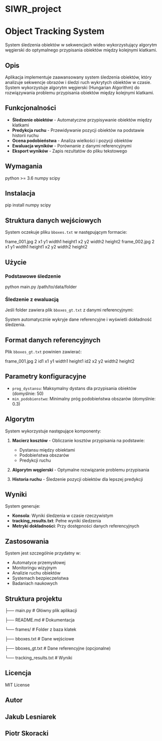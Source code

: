 # SIWR_project
# Object Tracking System

System śledzenia obiektów w sekwencjach wideo wykorzystujący algorytm węgierski do optymalnego przypisania obiektów między kolejnymi klatkami.

## Opis

Aplikacja implementuje zaawansowany system śledzenia obiektów, który analizuje sekwencje obrazów i śledzi ruch wykrytych obiektów w czasie. System wykorzystuje algorytm węgierski (Hungarian Algorithm) do rozwiązywania problemu przypisania obiektów między kolejnymi klatkami.

## Funkcjonalności

- **Śledzenie obiektów** - Automatyczne przypisywanie obiektów między klatkami
- **Predykcja ruchu** - Przewidywanie pozycji obiektów na podstawie historii ruchu
- **Ocena podobieństwa** - Analiza wielkości i pozycji obiektów
- **Ewaluacja wyników** - Porównanie z danymi referencyjnymi
- **Eksport wyników** - Zapis rezultatów do pliku tekstowego

## Wymagania
python >= 3.6
numpy
scipy

## Instalacja
pip install numpy scipy

## Struktura danych wejściowych

System oczekuje pliku `bboxes.txt` w następującym formacie:

frame_001.jpg
2
x1 y1 width1 height1
x2 y2 width2 height2
frame_002.jpg
2
x1 y1 width1 height1
x2 y2 width2 height2

## Użycie

### Podstawowe śledzenie

python main.py /path/to/data/folder


### Śledzenie z ewaluacją

Jeśli folder zawiera plik `bboxes_gt.txt` z danymi referencyjnymi:


System automatycznie wykryje dane referencyjne i wyświetli dokładność śledzenia.

## Format danych referencyjnych

Plik `bboxes_gt.txt` powinien zawierać:

frame_001.jpg
2
id1 x1 y1 width1 height1
id2 x2 y2 width2 height2


## Parametry konfiguracyjne

- `prog_dystansu`: Maksymalny dystans dla przypisania obiektów (domyślnie: 50)
- `min_podobienstwo`: Minimalny próg podobieństwa obszarów (domyślnie: 0.3)

## Algorytm

System wykorzystuje następujące komponenty:

1. **Macierz kosztów** - Obliczanie kosztów przypisania na podstawie:
   - Dystansu między obiektami
   - Podobieństwa obszarów
   - Predykcji ruchu

2. **Algorytm węgierski** - Optymalne rozwiązanie problemu przypisania

3. **Historia ruchu** - Śledzenie pozycji obiektów dla lepszej predykcji

## Wyniki

System generuje:

- **Konsola**: Wyniki śledzenia w czasie rzeczywistym
- **tracking_results.txt**: Pełne wyniki śledzenia
- **Metryki dokładności**: Przy dostępności danych referencyjnych

## Zastosowania

System jest szczególnie przydatny w:

- Automatyce przemysłowej
- Monitoringu wizyjnym
- Analizie ruchu obiektów
- Systemach bezpieczeństwa
- Badaniach naukowych

## Struktura projektu

├── main.py # Główny plik aplikacji

├── README.md # Dokumentacja

└── frames/ # Folder z baza klatek

├── bboxes.txt # Dane wejściowe

├── bboxes_gt.txt # Dane referencyjne (opcjonalne)

└── tracking_results.txt # Wyniki


## Licencja

MIT License

## Autor
## Jakub Lesniarek
## Piotr Skoracki
